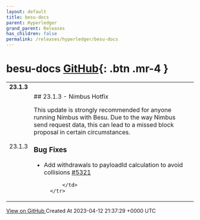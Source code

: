 ```yaml
---
layout: default
title: besu-docs
parent: Hyperledger
grand_parent: Releases
has_children: false
permalink: /releases/hyperledger/besu-docs
---
```


# besu-docs <span class="fs-3 right-align">[GitHub](https://github.com/hyperledger/besu-docs){: .btn .mr-4 }</span>


<div>
    <table>
        <tr>
            <td colspan="2">
                <b>
                    23.1.3
                </b>
            </td>
        </tr>
        <tr>
            <td>
                <span class="chip">
                    23.1.3
                </span>
            </td>
            <td>
                ## 23.1.3 - Nimbus Hotfix

This update is strongly recommended for anyone running Nimbus with Besu. Due to the way Nimbus send request data, this can lead to a missed block proposal in certain circumstances.

### Bug Fixes
- Add withdrawals to payloadId calculation to avoid collisions [#5321](https://github.com/hyperledger/besu/pull/5321)

            </td>
        </tr>
    </table>
    <a href="https://github.com/hyperledger/besu-docs/releases/tag/23.1.3" class=".btn">
        View on GitHub
    </a>
    <span class="right-align">
        Created At 2023-04-12 21:37:29 +0000 UTC
    </span>
</div>

